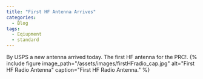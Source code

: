 ```yaml
---
title: "First HF Antenna Arrives"
categories:
  - Blog
tags:
  - Eqiupment
  - standard
---
```


By USPS a new antenna arrived today.  The first HF antenna for the PRC!.
{% include figure image_path="/assets/images/firstHFradio_cap.jpg" alt="First HF Radio Antenna" caption="First HF Radio Antenna." %}



